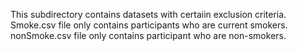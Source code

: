 This subdirectory contains datasets with certaiin exclusion criteria.
Smoke.csv file only contains participants who are current smokers.
nonSmoke.csv file only contains participant who are non-smokers.
